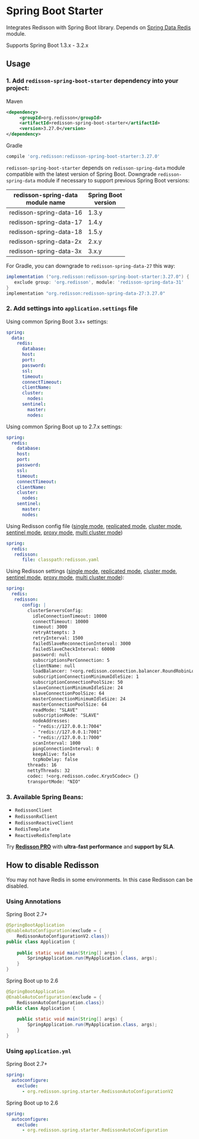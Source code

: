 # Spring Boot Starter

Integrates Redisson with Spring Boot library. Depends on [Spring Data Redis](https://github.com/redisson/redisson/tree/master/redisson-spring-data#spring-data-redis-integration) module.

Supports Spring Boot 1.3.x - 3.2.x

## Usage

### 1. Add `redisson-spring-boot-starter` dependency into your project:

Maven

```xml
<dependency>
     <groupId>org.redisson</groupId>
     <artifactId>redisson-spring-boot-starter</artifactId>
     <version>3.27.0</version>
</dependency>
```

Gradle

```groovy
compile 'org.redisson:redisson-spring-boot-starter:3.27.0'
```

`redisson-spring-boot-starter` depends on `redisson-spring-data` module compatible with the latest version of Spring Boot. Downgrade `redisson-spring-data` module if necessary to support previous Spring Boot versions:

|redisson-spring-data<br/>module name|Spring Boot<br/>version|
|----------------------------|-------------------|
|redisson-spring-data-16     |1.3.y              |
|redisson-spring-data-17     |1.4.y              |
|redisson-spring-data-18     |1.5.y              |
|redisson-spring-data-2x     |2.x.y              |
|redisson-spring-data-3x     |3.x.y              |

For Gradle, you can downgrade to `redisson-spring-data-27` this way:

```groovy
implementation ("org.redisson:redisson-spring-boot-starter:3.27.0") {
   exclude group: 'org.redisson', module: 'redisson-spring-data-31'
}
implementation "org.redisson:redisson-spring-data-27:3.27.0"
```

### 2. Add settings into `application.settings` file

Using common Spring Boot 3.x+ settings:

```yaml
spring:
  data:
    redis:
      database: 
      host:
      port:
      password:
      ssl: 
      timeout:
      connectTimeout:
      clientName:
      cluster:
        nodes:
      sentinel:
        master:
        nodes:
```

Using common Spring Boot up to 2.7.x settings:

```yaml
spring:
  redis:
    database: 
    host:
    port:
    password:
    ssl: 
    timeout:
    connectTimeout:
    clientName:
    cluster:
      nodes:
    sentinel:
      master:
      nodes:
```


Using Redisson config file ([single mode](https://github.com/redisson/redisson/wiki/2.-Configuration#262-single-instance-yaml-config-format),
[replicated mode](https://github.com/redisson/redisson/wiki/2.-Configuration#252-replicated-yaml-config-format),
[cluster mode](https://github.com/redisson/redisson/wiki/2.-Configuration#242-cluster-yaml-config-format),
[sentinel mode](https://github.com/redisson/redisson/wiki/2.-Configuration#272-sentinel-yaml-config-format),
[proxy mode](https://github.com/redisson/redisson/wiki/2.-Configuration#292-proxy-mode-yaml-config-format), [multi cluster mode](https://github.com/redisson/redisson/wiki/2.-Configuration/#2102-cluster-yaml-config-format))


```yaml
spring:
  redis:
   redisson: 
      file: classpath:redisson.yaml
```

Using Redisson settings ([single mode](https://github.com/redisson/redisson/wiki/2.-Configuration#262-single-instance-yaml-config-format),
[replicated mode](https://github.com/redisson/redisson/wiki/2.-Configuration#252-replicated-yaml-config-format),
[cluster mode](https://github.com/redisson/redisson/wiki/2.-Configuration#242-cluster-yaml-config-format),
[sentinel mode](https://github.com/redisson/redisson/wiki/2.-Configuration#272-sentinel-yaml-config-format),
[proxy mode](https://github.com/redisson/redisson/wiki/2.-Configuration#292-proxy-mode-yaml-config-format), [multi cluster mode](https://github.com/redisson/redisson/wiki/2.-Configuration/#210-multi-cluster-mode)):

```yaml
spring:
  redis:
   redisson: 
      config: |
        clusterServersConfig:
          idleConnectionTimeout: 10000
          connectTimeout: 10000
          timeout: 3000
          retryAttempts: 3
          retryInterval: 1500
          failedSlaveReconnectionInterval: 3000
          failedSlaveCheckInterval: 60000
          password: null
          subscriptionsPerConnection: 5
          clientName: null
          loadBalancer: !<org.redisson.connection.balancer.RoundRobinLoadBalancer> {}
          subscriptionConnectionMinimumIdleSize: 1
          subscriptionConnectionPoolSize: 50
          slaveConnectionMinimumIdleSize: 24
          slaveConnectionPoolSize: 64
          masterConnectionMinimumIdleSize: 24
          masterConnectionPoolSize: 64
          readMode: "SLAVE"
          subscriptionMode: "SLAVE"
          nodeAddresses:
          - "redis://127.0.0.1:7004"
          - "redis://127.0.0.1:7001"
          - "redis://127.0.0.1:7000"
          scanInterval: 1000
          pingConnectionInterval: 0
          keepAlive: false
          tcpNoDelay: false
        threads: 16
        nettyThreads: 32
        codec: !<org.redisson.codec.Kryo5Codec> {}
        transportMode: "NIO"

```

### 3. Available Spring Beans:

- `RedissonClient`  
- `RedissonRxClient`  
- `RedissonReactiveClient`  
- `RedisTemplate`  
- `ReactiveRedisTemplate`  

Try __[Redisson PRO](https://redisson.pro)__ with **ultra-fast performance** and **support by SLA**.

## How to disable Redisson

You may not have Redis in some environments. In this case Redisson can be disabled.

### Using Annotations

Spring Boot 2.7+

```java
@SpringBootApplication
@EnableAutoConfiguration(exclude = {
    RedissonAutoConfigurationV2.class})
public class Application {
   
    public static void main(String[] args) {
        SpringApplication.run(MyApplication.class, args);
    }
}
```

Spring Boot up to 2.6
```java
@SpringBootApplication
@EnableAutoConfiguration(exclude = {
    RedissonAutoConfiguration.class})
public class Application {
   
    public static void main(String[] args) {
        SpringApplication.run(MyApplication.class, args);
    }
}
```


### Using `application.yml`

Spring Boot 2.7+
```yaml
spring:
  autoconfigure:
    exclude:
      - org.redisson.spring.starter.RedissonAutoConfigurationV2
```

Spring Boot up to 2.6
```yaml
spring:
  autoconfigure:
    exclude:
      - org.redisson.spring.starter.RedissonAutoConfiguration
```
